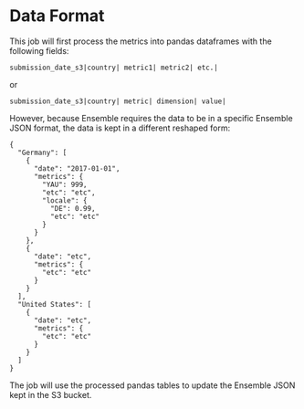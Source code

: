 # Data Format 

This job will first process the metrics into pandas dataframes with the following fields: 

`submission_date_s3|country| metric1| metric2| etc.|`

or 

`submission_date_s3|country| metric| dimension| value|`

However, because Ensemble requires the data to be in a specific Ensemble JSON format, the data is kept in a different reshaped form: 

```
{
  "Germany": [
    {
      "date": "2017-01-01",
      "metrics": {
        "YAU": 999,
        "etc": "etc",
        "locale": {
          "DE": 0.99,
          "etc": "etc"
        }
      }
    },
    {
      "date": "etc",
      "metrics": {
        "etc": "etc"
      }
    }
  ],
  "United States": [
    {
      "date": "etc",
      "metrics": {
        "etc": "etc"
      }
    }
  ]
}
```

The job will use the processed pandas tables to update the Ensemble JSON kept in the S3 bucket. 